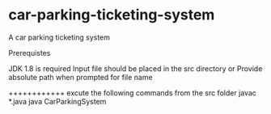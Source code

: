 # car-parking-ticketing-system
A car parking ticketing system

Prerequistes

JDK 1.8 is required
Input file should be placed in the src directory or Provide absolute path when prompted for file name

++++++++++++
excute the following commands from the src folder
javac *.java
java CarParkingSystem

